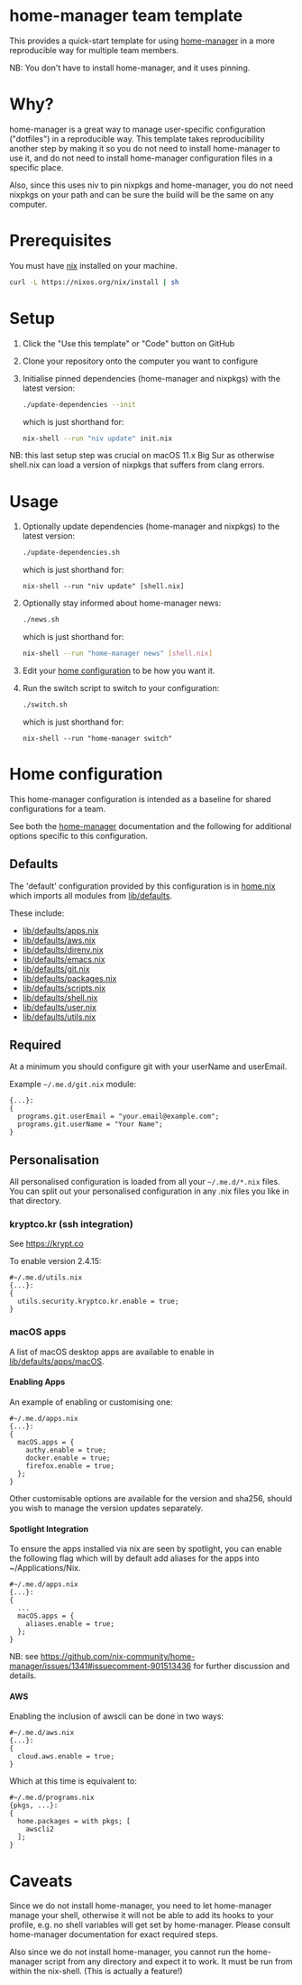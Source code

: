 # home-manager team template

This provides a quick-start template for using
[home-manager](https://github.com/rycee/home-manager) in a more
reproducible way for multiple team members.

NB: You don't have to install home-manager, and it uses pinning.

# Why?

home-manager is a great way to manage user-specific configuration
("dotfiles") in a reproducible way. This template takes
reproducibility another step by making it so you do not need to
install home-manager to use it, and do not need to install
home-manager configuration files in a specific place.

Also, since this uses niv to pin nixpkgs and home-manager, you do not
need nixpkgs on your path and can be sure the build will be the same
on any computer.

# Prerequisites

You must have [nix](https://nixos.org) installed on your machine.

```sh
curl -L https://nixos.org/nix/install | sh
```

# Setup

1. Click the "Use this template" or "Code" button on GitHub
1. Clone your repository onto the computer you want to configure
1. Initialise pinned dependencies (home-manager and nixpkgs) with the latest version:

   ```sh
   ./update-dependencies --init
   ```

   which is just shorthand for:

   ```sh
   nix-shell --run "niv update" init.nix
   ```

NB: this last setup step was crucial on macOS 11.x Big Sur as otherwise shell.nix
can load a version of nixpkgs that suffers from clang errors.

# Usage

1. Optionally update dependencies (home-manager and nixpkgs) to the latest version:

   ```sh
   ./update-dependencies.sh
   ```

   which is just shorthand for:

   ```
   nix-shell --run "niv update" [shell.nix]
   ```
2. Optionally stay informed about home-manager news:

   ```sh
   ./news.sh
   ```

   which is just shorthand for:

   ```sh
   nix-shell --run "home-manager news" [shell.nix]
   ```

3. Edit your [home configuration](#home-configuration) to be how you want it.
4. Run the switch script to switch to your configuration:

    ```sh
    ./switch.sh
    ```

    which is just shorthand for:

    ```
    nix-shell --run "home-manager switch"
    ```

# Home configuration

This home-manager configuration is intended as a baseline for shared configurations for a team.

See both the [home-manager](https://github.com/rycee/home-manager) documentation and the following for additional options specific to this configuration.

## Defaults ##

The 'default' configuration provided by this configuration is in [home.nix](home.nix)
which imports all modules from [lib/defaults](lib/defaults).

These include:
- [lib/defaults/apps.nix](lib/defaults/apps.nix)
- [lib/defaults/aws.nix](lib/defaults/aws.nix)
- [lib/defaults/direnv.nix](lib/defaults/direnv.nix)
- [lib/defaults/emacs.nix](lib/defaults/emacs.nix)
- [lib/defaults/git.nix](lib/defaults/git.nix)
- [lib/defaults/packages.nix](lib/defaults/packages.nix)
- [lib/defaults/scripts.nix](lib/defaults/scripts.nix)
- [lib/defaults/shell.nix](lib/defaults/shell.nix)
- [lib/defaults/user.nix](lib/defaults/user.nix)
- [lib/defaults/utils.nix](lib/defaults/utils.nix)

## Required ##

At a minimum you should configure git with your userName and userEmail.

Example `~/.me.d/git.nix` module:

    {...}:
    {
      programs.git.userEmail = "your.email@example.com";
      programs.git.userName = "Your Name";
    }

## Personalisation ##

All personalised configuration is loaded from all your `~/.me.d/*.nix` files. You can
split out your personalised configuration in any .nix files you like in that directory.

### kryptco.kr (ssh integration) ###

See https://krypt.co

To enable version 2.4.15:

    #~/.me.d/utils.nix
    {...}:
    {
      utils.security.kryptco.kr.enable = true;
    }

### macOS apps ###

A list of macOS desktop apps are available to enable in [lib/defaults/apps/macOS](lib/defaults/apps/macOS).

#### Enabling Apps ####

An example of enabling or customising one:

    #~/.me.d/apps.nix
    {...}:
    {
      macOS.apps = {
        authy.enable = true;
        docker.enable = true;
        firefox.enable = true;
      };
    }

Other customisable options are available for the version and sha256, should you wish to manage the version updates separately.

#### Spotlight Integration ####

To ensure the apps installed via nix are seen by spotlight, you can enable the following flag which will by default add aliases for the apps into ~/Applications/Nix.

    #~/.me.d/apps.nix
    {...}:
    {
      ...
      macOS.apps = {
        aliases.enable = true;
      };
    }

NB: see https://github.com/nix-community/home-manager/issues/1341#issuecomment-901513436 for further discussion and details.

#### AWS ####

Enabling the inclusion of awscli can be done in two ways:

    #~/.me.d/aws.nix
    {...}:
    {
      cloud.aws.enable = true;
    }

Which at this time is equivalent to:

    #~/.me.d/programs.nix
    {pkgs, ...}:
    {
      home.packages = with pkgs; [
        awscli2
      ];
    }

# Caveats

Since we do not install home-manager, you need to let home-manager
manage your shell, otherwise it will not be able to add its hooks to
your profile, e.g. no shell variables will get set by home-manager.
Please consult home-manager documentation for exact required steps.

Also since we do not install home-manager, you cannot run the
home-manager script from any directory and expect it to work. It must
be run from within the nix-shell. (This is actually a feature!)
